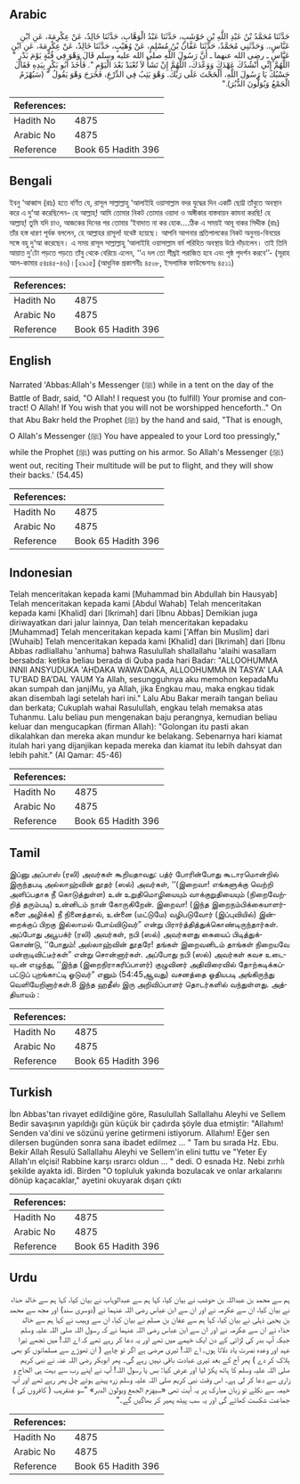 ## Arabic


<div dir="rtl" lang="ar" style={{fontSize:'larger',backgroundColor:'#f8f9fa',padding:20}}>
حَدَّثَنَا مُحَمَّدُ بْنُ عَبْدِ اللَّهِ بْنِ حَوْشَبٍ، حَدَّثَنَا عَبْدُ الْوَهَّابِ، حَدَّثَنَا خَالِدٌ، عَنْ عِكْرِمَةَ، عَنِ ابْنِ عَبَّاسٍ،‏.‏ وَحَدَّثَنِي مُحَمَّدٌ، حَدَّثَنَا عَفَّانُ بْنُ مُسْلِمٍ، عَنْ وُهَيْبٍ، حَدَّثَنَا خَالِدٌ، عَنْ عِكْرِمَةَ، عَنِ ابْنِ عَبَّاسٍ ـ رضى الله عنهما ـ أَنَّ رَسُولَ اللَّهِ صلى الله عليه وسلم قَالَ وَهْوَ فِي قُبَّةٍ يَوْمَ بَدْرٍ ‏"‏ اللَّهُمَّ إِنِّي أَنْشُدُكَ عَهْدَكَ وَوَعْدَكَ، اللَّهُمَّ إِنْ تَشَأْ لاَ تُعْبَدْ بَعْدَ الْيَوْمِ ‏"‏‏.‏ فَأَخَذَ أَبُو بَكْرٍ بِيَدِهِ فَقَالَ حَسْبُكَ يَا رَسُولَ اللَّهِ، أَلْحَحْتَ عَلَى رَبِّكَ‏.‏ وَهْوَ يَثِبُ فِي الدِّرْعِ، فَخَرَجَ وَهْوَ يَقُولُ ‏"‏ ‏(‏سَيُهْزَمُ الْجَمْعُ وَيُوَلُّونَ الدُّبُرَ‏)‏‏.‏‏"‏
</div>
<div style={{backgroundColor:'#f8f9fa',padding:20, marginBottom: 10}}><table> <thead> <tr> <th>References:</th> <th></th> </tr> </thead> <tbody><tr><td>Hadith No</td><td>4875</td></tr><tr><td>Arabic No</td><td>4875</td></tr><tr><td>Reference</td><td>Book 65 Hadith 396</td></tr></tbody></table></div>

## Bengali


<div dir="ltr" lang="bn" style={{fontSize:'larger',backgroundColor:'#f8f9fa',padding:20}}>
ইবনু ‘আব্বাস (রাঃ) হতে বর্ণিত যে, রাসূল সাল্লাল্লাহু ‘আলাইহি ওয়াসাল্লাম বদর যুদ্ধের দিন একটি ছোট্ট তাঁবুতে অবস্থান করে এ দু‘আ করেছিলেন- হে আল্লাহ্! আমি তোমার নিকট তোমার ওয়াদা ও অঙ্গীকার বাস্তবায়ন কামনা করছি! হে আল্লাহ্! তুমি যদি চাও, আজকের দিনের পর তোমার ‘ইবাদাত না কর হোক....ঠিক এ সময়ই আবূ বাকর সিদ্দীক (রাঃ) তাঁর হস্ত ধারণ পূর্বক বললেন, হে আল্লাহর রাসূল! যথেষ্ট হয়েছে। আপনি আপনার প্রতিপালকের নিকট অনুনয়-বিনয়ের সঙ্গে বহু দু‘আ করেছেন। এ সময় রাসূল সাল্লাল্লাহু ‘আলাইহি ওয়াসাল্লাম বর্ম পরিহিত অবস্থায় উঠে দাঁড়ালেন। তাই তিনি আয়াত দু’টো পড়তে পড়তে তাঁবু থেকে বেরিয়ে এলেন, ‘‘এ দল তো শীঘ্রই পরাজিত হবে এবং পৃষ্ঠ পৃদর্শন করবে’’- (সূরাহ আল-কামার ৫৪ঃ৪৫-৪৬)।[২৯১৫] (আধুনিক প্রকাশনীঃ ৪৫০৮, ইসলামিক ফাউন্ডেশনঃ ৪৫১১)
</div>
<div style={{backgroundColor:'#f8f9fa',padding:20, marginBottom: 10}}><table> <thead> <tr> <th>References:</th> <th></th> </tr> </thead> <tbody><tr><td>Hadith No</td><td>4875</td></tr><tr><td>Arabic No</td><td>4875</td></tr><tr><td>Reference</td><td>Book 65 Hadith 396</td></tr></tbody></table></div>

## English


<div dir="ltr" lang="en" style={{fontSize:'larger',backgroundColor:'#f8f9fa',padding:20}}>
Narrated 'Abbas:Allah's Messenger (ﷺ) while in a tent on the day of the Battle of Badr, said, "O Allah! I request you (to fulfill) Your promise and contract! O Allah! If You wish that you will not be worshipped henceforth.." On that Abu Bakr held the Prophet (ﷺ) by the hand and said, "That is enough, O Allah's Messenger (ﷺ) You have appealed to your Lord too pressingly," while the Prophet (ﷺ) was putting on his armor. So Allah's Messenger (ﷺ) went out, reciting Their multitude will be put to flight, and they will show their backs.' (54.45)
</div>
<div style={{backgroundColor:'#f8f9fa',padding:20, marginBottom: 10}}><table> <thead> <tr> <th>References:</th> <th></th> </tr> </thead> <tbody><tr><td>Hadith No</td><td>4875</td></tr><tr><td>Arabic No</td><td>4875</td></tr><tr><td>Reference</td><td>Book 65 Hadith 396</td></tr></tbody></table></div>

## Indonesian


<div dir="ltr" lang="id" style={{fontSize:'larger',backgroundColor:'#f8f9fa',padding:20}}>
Telah menceritakan kepada kami [Muhammad bin Abdullah bin Hausyab] Telah menceritakan kepada kami [Abdul Wahab] Telah menceritakan kepada kami [Khalid] dari [Ikrimah] dari [Ibnu Abbas] Demikian juga diriwayatkan dari jalur lainnya, Dan telah menceritakan kepadaku [Muhammad] Telah menceritakan kepada kami ['Affan bin Muslim] dari [Wuhaib] Telah menceritakan kepada kami [Khalid] dari [Ikrimah] dari [Ibnu Abbas radliallahu 'anhuma] bahwa Rasulullah shallallahu 'alaihi wasallam bersabda: ketika beliau berada di Quba pada hari Badar: "ALLOOHUMMA INNII ANSYUDUKA 'AHDAKA WAWA'DAKA, ALLOOHUMMA IN TASYA' LAA TU'BAD BA'DAL YAUM Ya Allah, sesungguhnya aku memohon kepadaMu akan sumpah dan janjiMu, ya Allah, jika Engkau mau, maka engkau tidak akan disembah lagi setelah hari ini." Lalu Abu Bakar meraih tangan beliau dan berkata; Cukuplah wahai Rasulullah, engkau telah memaksa atas Tuhanmu. Lalu beliau pun mengenakan baju perangnya, kemudian beliau keluar dan mengucapkan (firman Allah): "Golongan itu pasti akan dikalahkan dan mereka akan mundur ke belakang. Sebenarnya hari kiamat itulah hari yang dijanjikan kepada mereka dan kiamat itu lebih dahsyat dan lebih pahit." (Al Qamar: 45-46)
</div>
<div style={{backgroundColor:'#f8f9fa',padding:20, marginBottom: 10}}><table> <thead> <tr> <th>References:</th> <th></th> </tr> </thead> <tbody><tr><td>Hadith No</td><td>4875</td></tr><tr><td>Arabic No</td><td>4875</td></tr><tr><td>Reference</td><td>Book 65 Hadith 396</td></tr></tbody></table></div>

## Tamil


<div dir="ltr" lang="ta" style={{fontSize:'larger',backgroundColor:'#f8f9fa',padding:20}}>
இப்னு அப்பாஸ் (ரலி) அவர்கள் கூறியதாவது: பத்ர் போரின்போது கூடாரமொன்றில் இருந்தபடி அல்லாஹ்வின் தூதர் (ஸல்) அவர்கள், ‘‘(இறைவா! எங்களுக்கு வெற்றி அளிப்பதாக நீ கொடுத்துள்ள) உன் உறுதிமொழியையும் வாக்குறுதியையும் (நிறைவேற்றித் தரும்படி) உன்னிடம் நான் கோருகிறேன். இறைவா! (இந்த இறைநம்பிக்கையாளர்களை அழிக்க) நீ நினைத்தால், உன்னை (மட்டுமே) வழிபடுவோர் (இப்புவியில்) இன்றைக்குப் பிறகு இல்லாமல் போய்விடுவர்” என்று பிரார்த்தித்துக்கொண்டிருந்தார்கள். அப்போது அபூபக்ர் (ரலி) அவர்கள், நபி (ஸல்) அவர்களது கையைப் பிடித்துக்கொண்டு, ‘‘போதும்! அல்லாஹ்வின் தூதரே! தங்கள் இறைவனிடம் தாங்கள் நிறையவே மன்றாடிவிட்டீர்கள்” என்று சொன்னார்கள். அப்போது நபி (ஸல்) அவர்கள் கவச உடையுடன் எழுந்து, ‘‘இந்த (இறைநிராகரிப்பாளர்) குழுவினர் அதிவிரைவில் தோற்கடிக்கப்பட்டுப் புறங்காட்டி ஓடுவர்” எனும் (54:45ஆவது) வசனத்தை ஓதியபடி அங்கிருந்து வெளியேறினார்கள்.8 இந்த ஹதீஸ் இரு அறிவிப்பாளர் தொடர்களில் வந்துள்ளது. அத்தியாயம் :
</div>
<div style={{backgroundColor:'#f8f9fa',padding:20, marginBottom: 10}}><table> <thead> <tr> <th>References:</th> <th></th> </tr> </thead> <tbody><tr><td>Hadith No</td><td>4875</td></tr><tr><td>Arabic No</td><td>4875</td></tr><tr><td>Reference</td><td>Book 65 Hadith 396</td></tr></tbody></table></div>

## Turkish


<div dir="ltr" lang="tr" style={{fontSize:'larger',backgroundColor:'#f8f9fa',padding:20}}>
İbn Abbas'tan rivayet edildiğine göre, Rasulullah Sallallahu Aleyhi ve Sellem Bedir savaşının yapıldığı gün küçük bir çadırda şöyle dua etmiştir: "Allahım! Senden va'dini ve sözünü yerine getirmeni istiyorum. Allahım! Eğer sen dilersen bugünden sonra sana ibadet edilmez ... " Tam bu sırada Hz. Ebu. Bekir Allah Resulü Sallallahu Aleyhi ve Sellem'in elini tuttu ve "Yeter Ey Allah'ın elçisi! Rabbine karşı ısrarcı oldun ... " dedi. O esnada Hz. Nebi zırhlı şekilde ayakta idi. Birden "O topluluk yakında bozulacak ve onlar arkalarını dönüp kaçacaklar," ayetini okuyarak dışarı çıktı
</div>
<div style={{backgroundColor:'#f8f9fa',padding:20, marginBottom: 10}}><table> <thead> <tr> <th>References:</th> <th></th> </tr> </thead> <tbody><tr><td>Hadith No</td><td>4875</td></tr><tr><td>Arabic No</td><td>4875</td></tr><tr><td>Reference</td><td>Book 65 Hadith 396</td></tr></tbody></table></div>

## Urdu


<div dir="rtl" lang="ur" style={{fontSize:'larger',backgroundColor:'#f8f9fa',padding:20}}>
ہم سے محمد بن عبداللہ بن حوشب نے بیان کیا، کہا ہم سے عبدالوہاب نے بیان کیا، کہا ہم سے خالد حذاء نے بیان کیا، ان سے عکرمہ نے اور ان سے ابن عباس رضی اللہ عنہما نے (دوسری سند) اور مجھ سے محمد بن یحییٰ ذہلی نے بیان کیا، کہا ہم سے عفان بن مسلم نے بیان کیا، ان سے وہیب نے کہا ہم سے خالد حذاء نے ان سے عکرمہ نے اور ان سے ابن عباس رضی اللہ عنہما نے کہ رسول اللہ صلی اللہ علیہ وسلم جبکہ آپ بدر کی لڑائی کے دن ایک خیمے میں تھے اور یہ دعا کر رہے تھے کہ اے اللہ! میں تجھے تیرا عہد اور وعدہ نصرت یاد دلاتا ہوں۔ اے اللہ! تیری مرضی ہے اگر تو چاہے ( ان تھوڑے سے مسلمانوں کو بھی ہلاک کر دے ) پھر آج کے بعد تیری عبادت باقی نہیں رہے گی۔ پھر ابوبکر رضی اللہ عنہ نے نبی کریم صلی اللہ علیہ وسلم کا ہاتھ پکڑ لیا اور عرض کیا: بس یا رسول اللہ! آپ نے اپنے رب سے بہت ہی الحاح و زاری سے دعا کر لی ہے۔ اس وقت نبی کریم صلی اللہ علیہ وسلم زرہ پہنے ہوئے چل پھر رہے تھے اور آپ خیمہ سے نکلے تو زبان مبارک پر یہ آیت تھی «سيهزم الجمع ويولون الدبر‏» ”سو عنقریب ( کافروں کی ) جماعت شکست کھائے گی اور یہ سب پیٹھ پھیر کر بھاگیں گے۔“
</div>
<div style={{backgroundColor:'#f8f9fa',padding:20, marginBottom: 10}}><table> <thead> <tr> <th>References:</th> <th></th> </tr> </thead> <tbody><tr><td>Hadith No</td><td>4875</td></tr><tr><td>Arabic No</td><td>4875</td></tr><tr><td>Reference</td><td>Book 65 Hadith 396</td></tr></tbody></table></div>